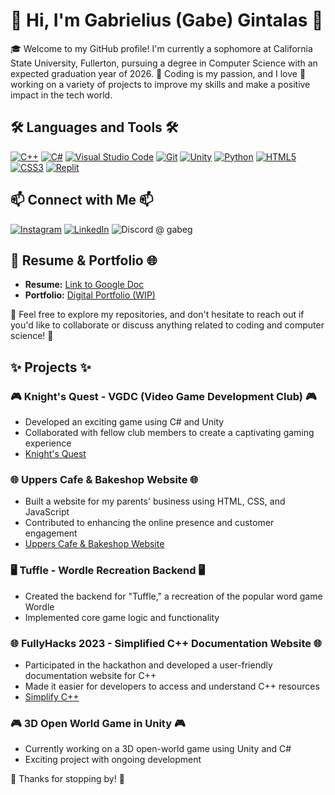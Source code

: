 # 👋 Hi, I'm Gabrielius (Gabe) Gintalas 🚀

🎓 Welcome to my GitHub profile! I'm currently a sophomore at California State University, Fullerton, pursuing a degree in Computer Science with an expected graduation year of 2026. 💼 Coding is my passion, and I love 💙 working on a variety of projects to improve my skills and make a positive impact in the tech world.


## 🛠 Languages and Tools 🛠
[![C++](https://img.shields.io/badge/-C++-00599C?style=flat-square&logo=c)](http://www.cplusplus.com/)
[![C#](https://img.shields.io/badge/-CSharp-239120?style=flat-square&logo=c-sharp)](https://docs.microsoft.com/en-us/dotnet/csharp/)
[![Visual Studio Code](https://img.shields.io/badge/-VSCode-007ACC?style=flat-square&logo=visual-studio-code)](https://code.visualstudio.com/)
[![Git](https://img.shields.io/badge/-Git-F05032?style=flat-square&logo=git)](https://git-scm.com/)
[![Unity](https://img.shields.io/badge/-Unity-000000?style=flat-square&logo=unity)](https://unity.com/)
[![Python](https://img.shields.io/badge/-Python-3776AB?style=flat-square&logo=python)](https://www.python.org/)
[![HTML5](https://img.shields.io/badge/-HTML5-E34F26?style=flat-square&logo=html5)](https://developer.mozilla.org/en-US/docs/Web/Guide/HTML/HTML5)
[![CSS3](https://img.shields.io/badge/-CSS3-1572B6?style=flat-square&logo=css3)](https://developer.mozilla.org/en-US/docs/Web/CSS)
[![Replit](https://img.shields.io/badge/-Replit-667881?style=flat-square&logo=replit)](https://replit.com/)

## 📫 Connect with Me 📫

[![Instagram](https://img.shields.io/badge/Instagram-E4405F?style=flat-square&logo=instagram&logoColor=white)](https://www.instagram.com/gabe.gin/)
[![LinkedIn](https://img.shields.io/badge/LinkedIn-0077B5?style=flat-square&logo=linkedin&logoColor=white)](https://www.linkedin.com/in/gabrielius-gintalas-a3523a252/)
![Discord](https://img.shields.io/badge/Discord-%7289DA?style=flat-square&logo=discord&logoColor=white) @ gabeg

## 📄 Resume & Portfolio 🌐
- **Resume:** [Link to Google Doc](https://docs.google.com/document/d/1F4MUnJlvNHMWL1H1Xj0sTFbm0qxHAqBgWFG5m-ob0lY/edit?usp=sharing)
- **Portfolio:** [Digital Portfolio (WIP)](https://gabrieliusgintalas.github.io/GabeGPortfolio/)

🧐 Feel free to explore my repositories, and don't hesitate to reach out if you'd like to collaborate or discuss anything related to coding and computer science! 🤝

## ✨ Projects ✨

### 🎮 Knight's Quest - VGDC (Video Game Development Club) 🎮
- Developed an exciting game using C# and Unity
- Collaborated with fellow club members to create a captivating gaming experience
- [Knight's Quest](https://drbloo.itch.io/knights-quest)

### 🌐 Uppers Cafe & Bakeshop Website 🌐
- Built a website for my parents' business using HTML, CSS, and JavaScript
- Contributed to enhancing the online presence and customer engagement
- [Uppers Cafe & Bakeshop Website](https://www.upperscafebakeshop.com/)

### 🖥️ Tuffle - Wordle Recreation Backend 🖥️
- Created the backend for "Tuffle," a recreation of the popular word game Wordle
- Implemented core game logic and functionality

### 🌐 FullyHacks 2023 - Simplified C++ Documentation Website 🌐
- Participated in the hackathon and developed a user-friendly documentation website for C++
- Made it easier for developers to access and understand C++ resources
- [Simplify C++](https://pillowgit.github.io/FullyHacks-2023)

### 🎮 3D Open World Game in Unity 🎮
- Currently working on a 3D open-world game using Unity and C#
- Exciting project with ongoing development

🙏 Thanks for stopping by! 🙏
